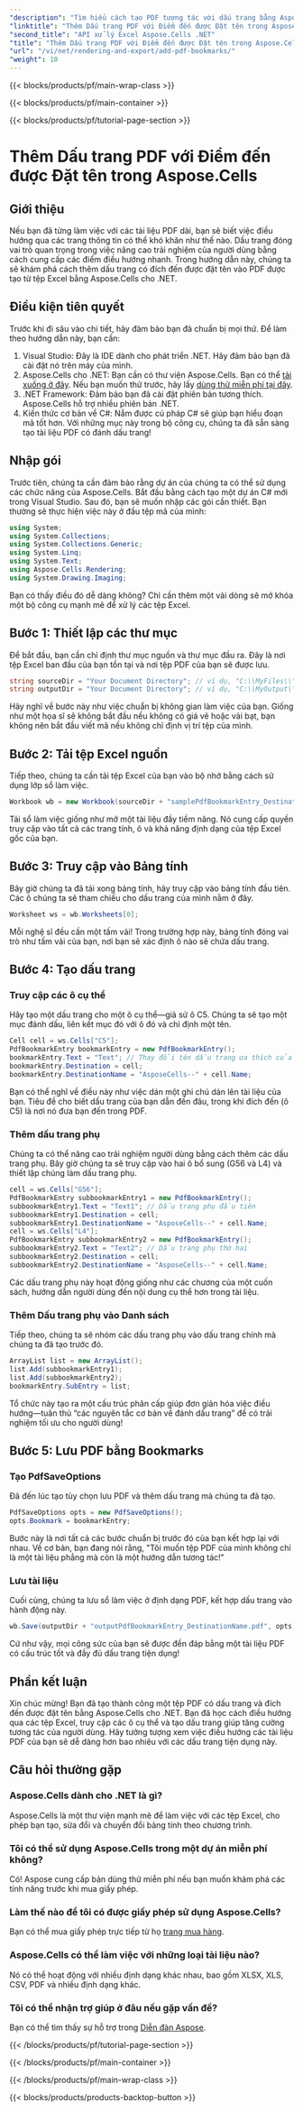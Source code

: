 ```yaml
---
"description": "Tìm hiểu cách tạo PDF tương tác với dấu trang bằng Aspose.Cells cho .NET. Hướng dẫn từng bước này giúp bạn thực hiện dễ dàng."
"linktitle": "Thêm Dấu trang PDF với Điểm đến được Đặt tên trong Aspose.Cells"
"second_title": "API xử lý Excel Aspose.Cells .NET"
"title": "Thêm Dấu trang PDF với Điểm đến được Đặt tên trong Aspose.Cells"
"url": "/vi/net/rendering-and-export/add-pdf-bookmarks/"
"weight": 10
---
```


{{< blocks/products/pf/main-wrap-class >}}

{{< blocks/products/pf/main-container >}}

{{< blocks/products/pf/tutorial-page-section >}}

# Thêm Dấu trang PDF với Điểm đến được Đặt tên trong Aspose.Cells

## Giới thiệu
Nếu bạn đã từng làm việc với các tài liệu PDF dài, bạn sẽ biết việc điều hướng qua các trang thông tin có thể khó khăn như thế nào. Dấu trang đóng vai trò quan trọng trong việc nâng cao trải nghiệm của người dùng bằng cách cung cấp các điểm điều hướng nhanh. Trong hướng dẫn này, chúng ta sẽ khám phá cách thêm dấu trang có đích đến được đặt tên vào PDF được tạo từ tệp Excel bằng Aspose.Cells cho .NET.
## Điều kiện tiên quyết
Trước khi đi sâu vào chi tiết, hãy đảm bảo bạn đã chuẩn bị mọi thứ. Để làm theo hướng dẫn này, bạn cần:
1. Visual Studio: Đây là IDE dành cho phát triển .NET. Hãy đảm bảo bạn đã cài đặt nó trên máy của mình.
2. Aspose.Cells cho .NET: Bạn cần có thư viện Aspose.Cells. Bạn có thể [tải xuống ở đây](https://releases.aspose.com/cells/net/). Nếu bạn muốn thử trước, hãy lấy [dùng thử miễn phí tại đây](https://releases.aspose.com/).
3. .NET Framework: Đảm bảo bạn đã cài đặt phiên bản tương thích. Aspose.Cells hỗ trợ nhiều phiên bản .NET.
4. Kiến thức cơ bản về C#: Nắm được cú pháp C# sẽ giúp bạn hiểu đoạn mã tốt hơn.
Với những mục này trong bộ công cụ, chúng ta đã sẵn sàng tạo tài liệu PDF có đánh dấu trang!
## Nhập gói
Trước tiên, chúng ta cần đảm bảo rằng dự án của chúng ta có thể sử dụng các chức năng của Aspose.Cells. Bắt đầu bằng cách tạo một dự án C# mới trong Visual Studio. Sau đó, bạn sẽ muốn nhập các gói cần thiết. Bạn thường sẽ thực hiện việc này ở đầu tệp mã của mình:
```csharp
using System;
using System.Collections;
using System.Collections.Generic;
using System.Linq;
using System.Text;
using Aspose.Cells.Rendering;
using System.Drawing.Imaging;
```
Bạn có thấy điều đó dễ dàng không? Chỉ cần thêm một vài dòng sẽ mở khóa một bộ công cụ mạnh mẽ để xử lý các tệp Excel.
## Bước 1: Thiết lập các thư mục
Để bắt đầu, bạn cần chỉ định thư mục nguồn và thư mục đầu ra. Đây là nơi tệp Excel ban đầu của bạn tồn tại và nơi tệp PDF của bạn sẽ được lưu.
```csharp
string sourceDir = "Your Document Directory"; // ví dụ, "C:\\MyFiles\\"
string outputDir = "Your Document Directory"; // ví dụ, "C:\\MyOutput\\"
```
Hãy nghĩ về bước này như việc chuẩn bị không gian làm việc của bạn. Giống như một họa sĩ sẽ không bắt đầu nếu không có giá vẽ hoặc vải bạt, bạn không nên bắt đầu viết mã nếu không chỉ định vị trí tệp của mình.
## Bước 2: Tải tệp Excel nguồn
Tiếp theo, chúng ta cần tải tệp Excel của bạn vào bộ nhớ bằng cách sử dụng lớp sổ làm việc.
```csharp
Workbook wb = new Workbook(sourceDir + "samplePdfBookmarkEntry_DestinationName.xlsx");
```
Tải sổ làm việc giống như mở một tài liệu đầy tiềm năng. Nó cung cấp quyền truy cập vào tất cả các trang tính, ô và khả năng định dạng của tệp Excel gốc của bạn.
## Bước 3: Truy cập vào Bảng tính
Bây giờ chúng ta đã tải xong bảng tính, hãy truy cập vào bảng tính đầu tiên. Các ô chúng ta sẽ tham chiếu cho dấu trang của mình nằm ở đây.
```csharp
Worksheet ws = wb.Worksheets[0];
```
Mỗi nghệ sĩ đều cần một tấm vải! Trong trường hợp này, bảng tính đóng vai trò như tấm vải của bạn, nơi bạn sẽ xác định ô nào sẽ chứa dấu trang.
## Bước 4: Tạo dấu trang
### Truy cập các ô cụ thể
Hãy tạo một dấu trang cho một ô cụ thể—giả sử ô C5. Chúng ta sẽ tạo một mục đánh dấu, liên kết mục đó với ô đó và chỉ định một tên. 
```csharp
Cell cell = ws.Cells["C5"];
PdfBookmarkEntry bookmarkEntry = new PdfBookmarkEntry();
bookmarkEntry.Text = "Text"; // Thay đổi tên dấu trang ưa thích của bạn
bookmarkEntry.Destination = cell;
bookmarkEntry.DestinationName = "AsposeCells--" + cell.Name;
```
Bạn có thể nghĩ về điều này như việc dán một ghi chú dán lên tài liệu của bạn. Tiêu đề cho biết dấu trang của bạn dẫn đến đâu, trong khi đích đến (ô C5) là nơi nó đưa bạn đến trong PDF.
### Thêm dấu trang phụ
Chúng ta có thể nâng cao trải nghiệm người dùng bằng cách thêm các dấu trang phụ. Bây giờ chúng ta sẽ truy cập vào hai ô bổ sung (G56 và L4) và thiết lập chúng làm dấu trang phụ.
```csharp
cell = ws.Cells["G56"];
PdfBookmarkEntry subbookmarkEntry1 = new PdfBookmarkEntry();
subbookmarkEntry1.Text = "Text1"; // Dấu trang phụ đầu tiên
subbookmarkEntry1.Destination = cell;
subbookmarkEntry1.DestinationName = "AsposeCells--" + cell.Name;
cell = ws.Cells["L4"];
PdfBookmarkEntry subbookmarkEntry2 = new PdfBookmarkEntry();
subbookmarkEntry2.Text = "Text2"; // Dấu trang phụ thứ hai
subbookmarkEntry2.Destination = cell;
subbookmarkEntry2.DestinationName = "AsposeCells--" + cell.Name;
```
Các dấu trang phụ này hoạt động giống như các chương của một cuốn sách, hướng dẫn người dùng đến nội dung cụ thể hơn trong tài liệu.
### Thêm Dấu trang phụ vào Danh sách
Tiếp theo, chúng ta sẽ nhóm các dấu trang phụ vào dấu trang chính mà chúng ta đã tạo trước đó.
```csharp
ArrayList list = new ArrayList();
list.Add(subbookmarkEntry1);
list.Add(subbookmarkEntry2);
bookmarkEntry.SubEntry = list;
```
Tổ chức này tạo ra một cấu trúc phân cấp giúp đơn giản hóa việc điều hướng—tuân thủ “các nguyên tắc cơ bản về đánh dấu trang” để có trải nghiệm tối ưu cho người dùng!
## Bước 5: Lưu PDF bằng Bookmarks
### Tạo PdfSaveOptions
Đã đến lúc tạo tùy chọn lưu PDF và thêm dấu trang mà chúng ta đã tạo.
```csharp
PdfSaveOptions opts = new PdfSaveOptions();
opts.Bookmark = bookmarkEntry;
```
Bước này là nơi tất cả các bước chuẩn bị trước đó của bạn kết hợp lại với nhau. Về cơ bản, bạn đang nói rằng, "Tôi muốn tệp PDF của mình không chỉ là một tài liệu phẳng mà còn là một hướng dẫn tương tác!"
### Lưu tài liệu
Cuối cùng, chúng ta lưu sổ làm việc ở định dạng PDF, kết hợp dấu trang vào hành động này.
```csharp
wb.Save(outputDir + "outputPdfBookmarkEntry_DestinationName.pdf", opts);
```
Cứ như vậy, mọi công sức của bạn sẽ được đền đáp bằng một tài liệu PDF có cấu trúc tốt và đầy đủ dấu trang tiện dụng!
## Phần kết luận
Xin chúc mừng! Bạn đã tạo thành công một tệp PDF có dấu trang và đích đến được đặt tên bằng Aspose.Cells cho .NET. Bạn đã học cách điều hướng qua các tệp Excel, truy cập các ô cụ thể và tạo dấu trang giúp tăng cường tương tác của người dùng. Hãy tưởng tượng xem việc điều hướng các tài liệu PDF của bạn sẽ dễ dàng hơn bao nhiêu với các dấu trang tiện dụng này.
## Câu hỏi thường gặp
### Aspose.Cells dành cho .NET là gì?
Aspose.Cells là một thư viện mạnh mẽ để làm việc với các tệp Excel, cho phép bạn tạo, sửa đổi và chuyển đổi bảng tính theo chương trình.
### Tôi có thể sử dụng Aspose.Cells trong một dự án miễn phí không?
Có! Aspose cung cấp bản dùng thử miễn phí nếu bạn muốn khám phá các tính năng trước khi mua giấy phép.
### Làm thế nào để tôi có được giấy phép sử dụng Aspose.Cells?
Bạn có thể mua giấy phép trực tiếp từ họ [trang mua hàng](https://purchase.aspose.com/buy).
### Aspose.Cells có thể làm việc với những loại tài liệu nào?
Nó có thể hoạt động với nhiều định dạng khác nhau, bao gồm XLSX, XLS, CSV, PDF và nhiều định dạng khác.
### Tôi có thể nhận trợ giúp ở đâu nếu gặp vấn đề?
Bạn có thể tìm thấy sự hỗ trợ trong [Diễn đàn Aspose](https://forum.aspose.com/c/cells/9).

{{< /blocks/products/pf/tutorial-page-section >}}

{{< /blocks/products/pf/main-container >}}

{{< /blocks/products/pf/main-wrap-class >}}

{{< blocks/products/products-backtop-button >}}